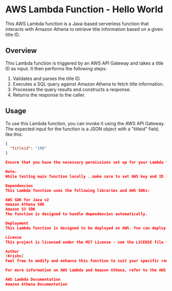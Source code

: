 # AWS Lambda Function - Hello World

This AWS Lambda function is a Java-based serverless function that interacts with Amazon Athena to retrieve title information based on a given title ID.

## Overview

This Lambda function is triggered by an AWS API Gateway and takes a title ID as input. It then performs the following steps:

1. Validates and parses the title ID.
2. Executes a SQL query against Amazon Athena to fetch title information.
3. Processes the query results and constructs a response.
4. Returns the response to the caller.

## Usage

To use this Lambda function, you can invoke it using the AWS API Gateway. The expected input for the function is a JSON object with a "titleid" field, like this:

```json
{
  "titleid": "100"
}

Ensure that you have the necessary permissions set up for your Lambda function to access Athena and other required AWS services.

Note:
While testing main function locally ..make sure to set AWS key and ID in your env variables

Dependencies
This Lambda function uses the following libraries and AWS SDKs:

AWS SDK for Java v2
Amazon Athena SDK
Amazon S3 SDK
The function is designed to handle dependencies automatically.

Deployment
This Lambda function is designed to be deployed on AWS. You can deploy it using the AWS Management Console, AWS CLI, or any CI/CD pipeline that supports AWS Lambda deployment.

License
This project is licensed under the MIT License - see the LICENSE file for details.

Author
[Krishn]
Feel free to modify and enhance this function to suit your specific requirements.

For more information on AWS Lambda and Amazon Athena, refer to the AWS documentation:

AWS Lambda Documentation
Amazon Athena Documentation


